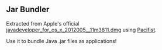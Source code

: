 Jar Bundler
---
Extracted from Apple's official [javadeveloper_for_os_x_2012005__11m3811.dmg](https://developer.apple.com/downloads/index.action?name=Java%20for%20OS%20X%202012-005%20Developer%20Package) using [Pacifist](http://www.charlessoft.com/).

Use it to bundle Java .jar files as applications!